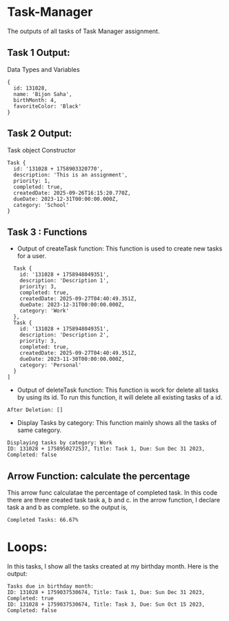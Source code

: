 # Task-Manager
The outputs of all tasks of Task Manager assignment. 

## Task 1 Output: 
Data Types and Variables

```
{
  id: 131028,
  name: 'Bijon Saha',
  birthMonth: 4,
  favoriteColor: 'Black'
}
```

## Task 2 Output:
Task object Constructor 
```
Task {
  id: '131028 + 1758903320770',
  description: 'This is an assignment',
  priority: 1,
  completed: true,
  createdDate: 2025-09-26T16:15:20.770Z,
  dueDate: 2023-12-31T00:00:00.000Z,
  category: 'School'
}
```
## Task 3 : Functions
- Output of createTask function:
This function is used to create new tasks for a user. 
```Created Tasks: [
  Task {
    id: '131028 + 1758948049351',
    description: 'Description 1',
    priority: 3,
    completed: true,
    createdDate: 2025-09-27T04:40:49.351Z,
    dueDate: 2023-12-31T00:00:00.000Z,
    category: 'Work'
  },
  Task {
    id: '131028 + 1758948049351',
    description: 'Description 2',
    priority: 3,
    completed: true,
    createdDate: 2025-09-27T04:40:49.351Z,
    dueDate: 2023-11-30T00:00:00.000Z,
    category: 'Personal'
  }
]
```
- Output of deleteTask function: 
This function is work for delete all tasks by using its id. To run this function, it will delete all existing tasks of a id.
```
After Deletion: []
```

- Display Tasks by category: 
This function mainly shows all the tasks of same category.
```
Displaying tasks by category: Work
ID: 131028 + 1758950272537, Title: Task 1, Due: Sun Dec 31 2023, Completed: false
```
## Arrow Function: calculate the percentage
This arrow func calculatae the percentage of completed task. In this code there are three created task task a, b and c. in the arrow function, I declare task a and b as complete. so the output is,
```
Completed Tasks: 66.67%
```

# Loops:
In this tasks, I show all the tasks created at my birthday month. Here is the output:
```
Tasks due in birthday month: 
ID: 131028 + 1759037530674, Title: Task 1, Due: Sun Dec 31 2023, Completed: true
ID: 131028 + 1759037530674, Title: Task 3, Due: Sun Oct 15 2023, Completed: false
```